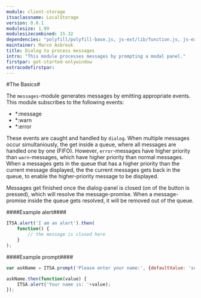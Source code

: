 ```yaml
---
module: client-storage
itsaclassname: LocalStorage
version: 0.0.1
modulesize: 1.99
modulesizecombined: 15.32
dependencies: "polyfill/polyfill-base.js, js-ext/lib/function.js, js-ext/lib/object.js, utils, event"
maintainer: Marco Asbreuk
title: Dialog to process messages
intro: "This module processes messages by prompting a modal panel."
firstpar: get-started-onlywindow
extracodefirstpar:
---
```


#The Basics#

The `messages`-module generates messages by emitting appropriate events. This module subscribes to the following events:

* *:message
* *:warn
* *:error

These events are caught and handled by `dialog`. When multiple messages occur simultaniously, the get inside a queue, where all messages are handled one by one (FIFO). However, `error`-messages have higher priority than `warn`-messages, which have higher priority than normal messages. When a messages gets in the queue that has a higher priority than the current message displayed, the the current messages gets back in the queue, to enable the higher-priority message to be displayed.

Messages get finished once the dialog-panel is closed (on of the button is pressed), which will resolve the message-promise. When a message-promise inside the queue gets resolved, it will be removed out of the queue.

####Example alert####
```js
ITSA.alert('I am an alert').then(
    function() {
        // the message is closed here
    }
);
```

####Example prompt####
```js
var askName = ITSA.prompt('Please enter your name:', {defaultValue: 'someone', label: 'Name'});

askName.then(function(value) {
    ITSA.alert('Your name is: '+value);
});
```